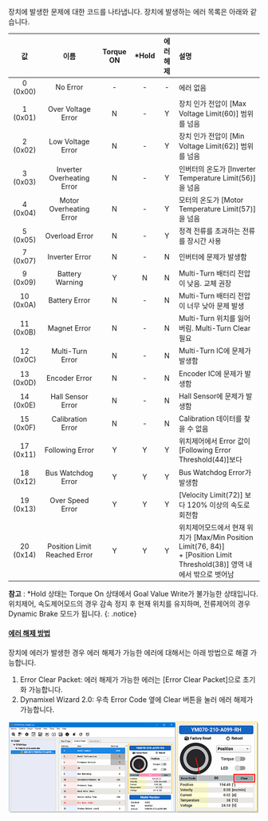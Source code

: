 장치에 발생한 문제에 대한 코드를 나타냅니다. 장치에 발생하는 에러 목록은 아래와 같습니다.

| 값        |           이름               | Torque ON  | *Hold | 에러헤제 | 설명                                                          |
|:---------:|:----------------------------:|:---------:|:-----:|:--------:|:-------------------------------------------------------------|
| 0 (0x00)  | No Error                     | -         | -     | -        | 에러 없음                                                     |
| 1 (0x01)  | Over Voltage Error           | N         | -     | Y        | 장치 인가 전압이 [Max Voltage Limit(60)] 범위를 넘음            |
| 2 (0x02)  | Low Voltage Error            | N         | -     | Y        | 장치 인가 전압이 [Min Voltage Limit(62)] 범위를 넘음            |
| 3 (0x03)  | Inverter Overheating Error   | N         | -     | Y        | 인버터의 온도가 [Inverter Temperature Limit(56)]을 넘음        |
| 4 (0x04)  | Motor Overheating Error      | N         | -     | Y        | 모터의 온도가 [Motor Temperature Limit(57)]을 넘음            |
| 5 (0x05)  | Overload Error               | N         | -     | Y        | 정격 전류를 초과하는 전류를 장시간 사용                          |
| 7 (0x07)  | Inverter Error               | N         | -     | N        | 인버터에 문제가 발생함                                         |
| 9 (0x09)  | Battery Warning              | Y         | N     | N        | Multi-Turn 배터리 전압이 낮음. 교체 권장                        |
| 10 (0x0A) | Battery Error                | N         | -     | N        | Multi-Turn 배터리 전압이 너무 낮아 문제 발생                    |
| 11 (0x0B) | Magnet Error                 | N         | -     | N        | Multi-Turn 위치를 잃어버림. Multi-Turn Clear 필요              |
| 12 (0x0C) | Multi-Turn Error             | N         | -     | N        | Multi-Turn IC에 문제가 발생함                                  |
| 13 (0x0D) | Encoder Error                | N         | -     | N        | Encoder IC에 문제가 발생함                                     |
| 14 (0x0E) | Hall Sensor Error            | N         | -     | N        | Hall Sensor에 문제가 발생함                                    |
| 15 (0x0F) | Calibration Error            | N         | -     | N        | Calibration 데이터를 찾을 수 없음                               |
| 17 (0x11) | Following Error              | Y         | Y     | Y        | 위치제어에서 Error 값이 [Following Error Threshold(44)]보다     |
| 18 (0x12) | Bus Watchdog Error           | Y         | Y     | Y        | Bus Watchdog Error가 발생함                                    |
| 19 (0x13) | Over Speed Error             | Y         | Y     | Y        | [Velocity Limit(72)] 보다 120% 이상의 속도로 회전함             |
| 20 (0x14) | Position Limit Reached Error | Y         | Y     | Y        | 위치제어모드에서 현재 위치가 [Max/Min Position Limit(76, 84)]<br /> + [Position Limit Threshold(38)] 영역 내에서 밖으로 벗어남 |


**참고** : *Hold 상태는 Torque On 상태에서 Goal Value Write가 불가능한 상태입니다. 위치제어, 속도제어모드의 경우 감속 정지 후 현재 위치를 유지하며, 전류제어의 경우 Dynamic Brake 모드가 됩니다.
{: .notice}


#### [에러 해제 방법](#에러-해제-방법)

장치에 에러가 발생한 경우 에러 해제가 가능한 에러에 대해서는 아래 방법으로 해결 가능합니다.   
1. Error Clear Packet: 에러 해제가 가능한 에러는 [Error Clear Packet]으로 초기화 가능합니다.
2. Dynamixel Wizard 2.0: 우측 Error Code 옆에 Clear 버튼을 눌러 에러 해제가 가능합니다.

![](/assets/images/dxl/y/clear_error.png)

